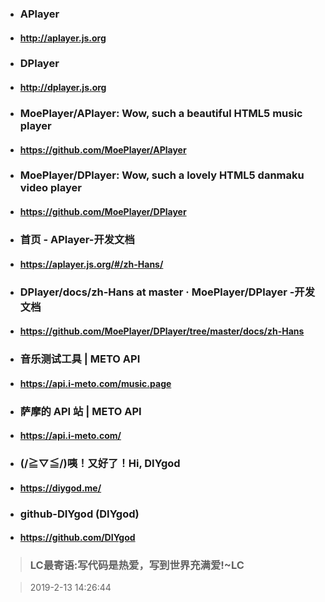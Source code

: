 - ### APlayer
- #### http://aplayer.js.org

- ### DPlayer
- #### http://dplayer.js.org

- ### MoePlayer/APlayer: Wow, such a beautiful HTML5 music player
- #### https://github.com/MoePlayer/APlayer

- ### MoePlayer/DPlayer: Wow, such a lovely HTML5 danmaku video player
- #### https://github.com/MoePlayer/DPlayer

- ### 首页 - APlayer-开发文档
- #### https://aplayer.js.org/#/zh-Hans/

- ### DPlayer/docs/zh-Hans at master · MoePlayer/DPlayer -开发文档
- #### https://github.com/MoePlayer/DPlayer/tree/master/docs/zh-Hans

- ### 音乐测试工具 | METO API
- #### https://api.i-meto.com/music.page

- ### 萨摩的 API 站 | METO API
- #### https://api.i-meto.com/

- ### (/≧▽≦/)咦！又好了！Hi, DIYgod
- #### https://diygod.me/

- ### github-DIYgod (DIYgod)
- #### https://github.com/DIYgod

> ### LC最寄语:写代码是热爱，写到世界充满爱!~LC

> 2019-2-13 14:26:44